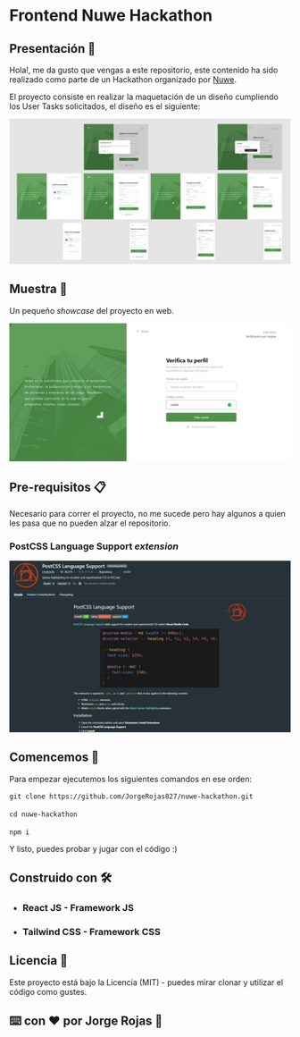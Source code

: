 # Frontend Nuwe Hackathon  #

## Presentación 👋

Hola!, me da gusto que vengas a este repositorio, este contenido ha sido realizado como parte de un Hackathon organizado por [Nuwe](nuwe.io).

El proyecto consiste en realizar la maquetación de un diseño cumpliendo los User Tasks solicitados, el diseño es el siguiente:

![](./src/assets/figma.png)

## Muestra 👀

Un pequeño _showcase_ del proyecto en web.

![](./src/assets/web.jpg)

## Pre-requisitos 📋

Necesario para correr el proyecto, no me sucede pero hay algunos a quien les pasa que no pueden alzar el repositorio.

### PostCSS Language Support *extension*

![](./src/assets/postCss.jpg)


## Comencemos 🚀

Para empezar ejecutemos los siguientes comandos en ese orden:
~~~
git clone https://github.com/JorgeRojas827/nuwe-hackathon.git

cd nuwe-hackathon

npm i
~~~

Y listo, puedes probar y jugar con el código :)


## Construido con 🛠️

- ### React JS - Framework JS
- ### Tailwind CSS - Framework CSS


## Licencia 📄

Este proyecto está bajo la Licencia (MIT) - puedes mirar clonar y utilizar el código como gustes.

## ⌨️ con ❤️ por Jorge Rojas 🙌
